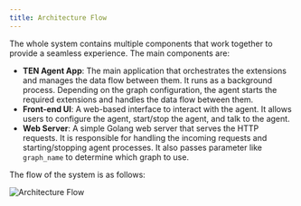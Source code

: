 ```yaml
---
title: Architecture Flow
---
```


The whole system contains multiple components that work together to provide a seamless experience. The main components are:

- **TEN Agent App**: The main application that orchestrates the extensions and manages the data flow between them. It runs as a background process. Depending on the graph configuration, the agent starts the required extensions and handles the data flow between them.
- **Front-end UI**: A web-based interface to interact with the agent. It allows users to configure the agent, start/stop the agent, and talk to the agent.
- **Web Server**: A simple Golang web server that serves the HTTP requests. It is responsible for handling the incoming requests and starting/stopping agent processes. It also passes parameter like `graph_name` to determine which graph to use.

The flow of the system is as follows:

![Architecture Flow](https://ten-framework-assets.s3.amazonaws.com/doc-assets/architecture_flow.png?raw=true)
